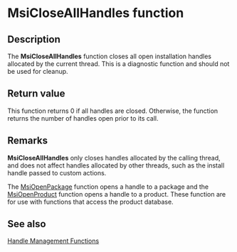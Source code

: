 # MsiCloseAllHandles function

## Description

The
**MsiCloseAllHandles** function closes all open installation handles allocated by the current thread. This is a diagnostic function and should not be used for cleanup.

## Return value

This function returns 0 if all handles are closed. Otherwise, the function returns the number of handles open prior to its call.

## Remarks

**MsiCloseAllHandles** only closes handles allocated by the calling thread, and does not affect handles allocated by other threads, such as the install handle passed to custom actions.

The
[MsiOpenPackage](https://learn.microsoft.com/windows/desktop/api/msi/nf-msi-msiopenpackagea) function opens a handle to a package and the
[MsiOpenProduct](https://learn.microsoft.com/windows/desktop/api/msi/nf-msi-msiopenproducta) function opens a handle to a product. These function are for use with functions that access the product database.

## See also

[Handle Management Functions](https://learn.microsoft.com/windows/desktop/Msi/installer-function-reference)